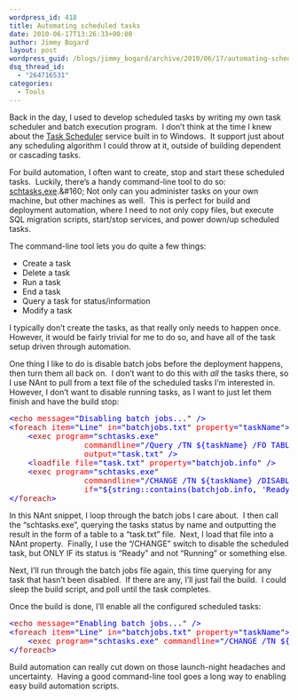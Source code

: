 ```yaml
---
wordpress_id: 418
title: Automating scheduled tasks
date: 2010-06-17T13:26:33+00:00
author: Jimmy Bogard
layout: post
wordpress_guid: /blogs/jimmy_bogard/archive/2010/06/17/automating-scheduled-tasks.aspx
dsq_thread_id:
  - "264716531"
categories:
  - Tools
---
```

Back in the day, I used to develop scheduled tasks by writing my own task scheduler and batch execution program.&#160; I don’t think at the time I knew about the [Task Scheduler](http://msdn.microsoft.com/en-us/library/aa383614(VS.85).aspx) service built in to Windows.&#160; It support just about any scheduling algorithm I could throw at it, outside of building dependent or cascading tasks.

For build automation, I often want to create, stop and start these scheduled tasks.&#160; Luckily, there’s a handy command-line tool to do so: [schtasks.exe](http://msdn.microsoft.com/en-us/library/bb736357(VS.85).aspx).&#160; Not only can you administer tasks on your own machine, but other machines as well.&#160; This is perfect for build and deployment automation, where I need to not only copy files, but execute SQL migration scripts, start/stop services, and power down/up scheduled tasks.

The command-line tool lets you do quite a few things:

  * Create a task
  * Delete a task
  * Run a task
  * End a task
  * Query a task for status/information
  * Modify a task

I typically don’t create the tasks, as that really only needs to happen once.&#160; However, it would be fairly trivial for me to do so, and have all of the task setup driven through automation.

One thing I like to do is disable batch jobs before the deployment happens, then turn them all back on.&#160; I don’t want to do this with _all_ the tasks there, so I use NAnt to pull from a text file of the scheduled tasks I’m interested in.&#160; However, I don’t want to disable running tasks, as I want to just let them finish and have the build stop:

<pre><span style="color: blue">&lt;</span><span style="color: #a31515">echo </span><span style="color: red">message</span><span style="color: blue">=</span>"<span style="color: blue">Disabling batch jobs...</span>" <span style="color: blue">/&gt;
&lt;</span><span style="color: #a31515">foreach </span><span style="color: red">item</span><span style="color: blue">=</span>"<span style="color: blue">Line</span>" <span style="color: red">in</span><span style="color: blue">=</span>"<span style="color: blue">batchjobs.txt</span>" <span style="color: red">property</span><span style="color: blue">=</span>"<span style="color: blue">taskName</span>"<span style="color: blue">&gt;
    &lt;</span><span style="color: #a31515">exec </span><span style="color: red">program</span><span style="color: blue">=</span>"<span style="color: blue">schtasks.exe</span>" 
                <span style="color: red">commandline</span><span style="color: blue">=</span>"<span style="color: blue">/Query /TN ${taskName} /FO TABLE /NH</span>" 
                <span style="color: red">output</span><span style="color: blue">=</span>"<span style="color: blue">task.txt</span>" <span style="color: blue">/&gt;
    &lt;</span><span style="color: #a31515">loadfile </span><span style="color: red">file</span><span style="color: blue">=</span>"<span style="color: blue">task.txt</span>" <span style="color: red">property</span><span style="color: blue">=</span>"<span style="color: blue">batchjob.info</span>" <span style="color: blue">/&gt;
    &lt;</span><span style="color: #a31515">exec </span><span style="color: red">program</span><span style="color: blue">=</span>"<span style="color: blue">schtasks.exe</span>" 
                <span style="color: red">commandline</span><span style="color: blue">=</span>"<span style="color: blue">/CHANGE /TN ${taskName} /DISABLE</span>" 
                <span style="color: red">if</span><span style="color: blue">=</span>"<span style="color: blue">${string::contains(batchjob.info, 'Ready')}</span>"<span style="color: blue">/&gt;
&lt;/</span><span style="color: #a31515">foreach</span><span style="color: blue">&gt;</span></pre>

[](http://11011.net/software/vspaste)In this NAnt snippet, I loop through the batch jobs I care about.&#160; I then call the “schtasks.exe”, querying the tasks status by name and outputting the result in the form of a table to a “task.txt” file.&#160; Next, I load that file into a NAnt property.&#160; Finally, I use the “/CHANGE” switch to disable the scheduled task, but ONLY IF its status is “Ready” and not “Running” or something else.

Next, I’ll run through the batch jobs file again, this time querying for any task that hasn’t been disabled.&#160; If there are any, I’ll just fail the build.&#160; I could sleep the build script, and poll until the task completes.

Once the build is done, I’ll enable all the configured scheduled tasks:

<pre><span style="color: blue">&lt;</span><span style="color: #a31515">echo </span><span style="color: red">message</span><span style="color: blue">=</span>"<span style="color: blue">Enabling batch jobs...</span>" <span style="color: blue">/&gt;
&lt;</span><span style="color: #a31515">foreach </span><span style="color: red">item</span><span style="color: blue">=</span>"<span style="color: blue">Line</span>" <span style="color: red">in</span><span style="color: blue">=</span>"<span style="color: blue">batchjobs.txt</span>" <span style="color: red">property</span><span style="color: blue">=</span>"<span style="color: blue">taskName</span>"<span style="color: blue">&gt;
    &lt;</span><span style="color: #a31515">exec </span><span style="color: red">program</span><span style="color: blue">=</span>"<span style="color: blue">schtasks.exe</span>" <span style="color: red">commandline</span><span style="color: blue">=</span>"<span style="color: blue">/CHANGE /TN ${taskName} /ENABLE</span>" <span style="color: blue">/&gt;
&lt;/</span><span style="color: #a31515">foreach</span><span style="color: blue">&gt;</span></pre>

[](http://11011.net/software/vspaste)

Build automation can really cut down on those launch-night headaches and uncertainty.&#160; Having a good command-line tool goes a long way to enabling easy build automation scripts.